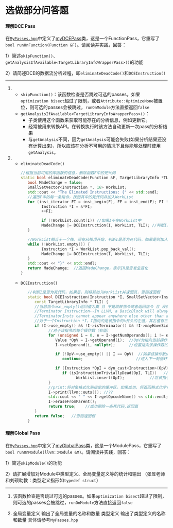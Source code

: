 # 选做部分问答题

####  理解DCE Pass

在[`MyPasses.hpp`](https://gitee.com/pei-qi-zhi/llvm-ustc-proj/blob/master/my-llvm-driver/include/optimization/MyPasses.hpp)中定义了[myDCEPass](https://gitee.com/pei-qi-zhi/llvm-ustc-proj/blob/master/my-llvm-driver/include/optimization/MyPasses.hpp#L69)类，这是一个FunctionPass，它重写了 `bool runOnFunction(Function &F)`。请阅读并实践，回答： 

1）简述`skipFunction()`、`getAnalysisIfAvailable<TargetLibraryInfoWrapperPass>()`的功能

2）请简述DCE的数据流分析过程，即`eliminateDeadCode()`和`DCEInstruction()`



***

1. * `skipFunction()`：该函数检查是否跳过可选的passes。如果`optimization bisect`超过了限制，或者`Attribute::OptimizeNone`被置位，则可选的passes会被跳过，`runOnModule`方法直接返回`false`
   * `getAnalysisIfAvailable<TargetLibraryInfoWrapperPass>()`：
     * 子类使用这个函数来获取可能存在的分析信息，例如更新它。
     * 经常被用来转换API。在转换执行时该方法自动更新一次pass的分析结果
     * 与`getAnalysis`不同，因为`getAnalysis`可能会失败(如果分析结果还没有计算出来)，所以应该在分析不可用的情况下且你能够处理时使用`getAnalysis`。
2. * `eliminateDeadCode()`
      ```C++
      //根据当前可用的库函数的信息，删除函数F中的死代码
      static bool eliminateDeadCode(Function &F, TargetLibraryInfo *TLI) {
         bool MadeChange = false;
         SmallSetVector<Instruction *, 16> WorkList;
         std::cout << "The Elimated Instructions: {" << std::endl;
         //遍历F中的每一条指令，找到其中的死代码并加入WorkList
         for (inst_iterator FI = inst_begin(F), FE = inst_end(F); FI != FE;) {
               Instruction *I = &*FI;
               ++FI;

               if (!WorkList.count(I)) //如果I不在WorkList中
               MadeChange |= DCEInstruction(I, WorkList, TLI); //判断I是否为死代码，如果是则加入WorkList并将MadeChange置为真
         }

         //WorkList相当于一个栈，现在从栈顶开始，判断I是否为死代码，如果是则加入WorkList并将MadeChange置为真
         while (!WorkList.empty()) { 
               Instruction *I = WorkList.pop_back_val();
               MadeChange |= DCEInstruction(I, WorkList, TLI);
         }
         std::cout << "}" << std::endl;
         return MadeChange;  //返回MadeChange，表示IR是否发生变化
      }
      ```
   * `DCEInstruction()`
      ```C++
         //判断I是否为死代码，如果是，则将其加入WorkList并返回真，否则返回假
         static bool DCEInstruction(Instruction *I, SmallSetVector<Instruction *, 16> &WorkList, 
            const TargetLibraryInfo * TLI) {
            //当前指令use_empty()返回值为真 且 不是跳转指令或者返回指令 且 没有副作用
            //Terminator Instruction--In LLVM, a BasicBlock will always end with a TerminatorInst. 
            //TerminatorInsts cannot appear anywhere else other than at the end of a BasicBlock.
            //对于一个Instruction *I，I指向的是该指令的%开头的左值，其右值有三种情况：1.常数 2.@开头的全局变量 3.%开头的局部变量
            if (I->use_empty() && !I->isTerminator() && !I->mayHaveSideEffects()) {
                  //对于该指令的每个操作数（右值）
                  for (unsigned i = 0, e = I->getNumOperands(); i != e; ++i) {
                     Value *OpV = I->getOperand(i);  //OpV为指向当前操作数的指针
                     I->setOperand(i, nullptr);      //设置指向该操作数的指针为空??

                     if (!OpV->use_empty() || I == OpV)  //如果该操作数use_empty()返回值为假 或 指令的左值为当前操作数
                        continue;                       //进入下一轮循环

                     if (Instruction *OpI = dyn_cast<Instruction>(OpV))  //如果该操作数不符合前面if的条件，且可以动态转换为对应的IR指令（也就是说它是%开头的）
                        if (isInstructionTriviallyDead(OpI, TLI))   //如果这条指令产生的该值没被使用过且这个指令没有其他影响
                              WorkList.insert(OpI);           //将该指令插入WorkList
                  }
                  //print:将对象格式化到指定的缓冲区。如果成功，将返回格式化字符串的长度。如果缓冲区太小，则返回一个大于BufferSize的长度以供重试。
                  I->print(llvm::outs()); //??
                  std::cout << " " << I->getOpcodeName() << std::endl;    //输出该指令的操作码
                  I->eraseFromParent();                                   //将该指令从包含它的基本块中解除链接并删除它
                  return true;    //成功删除一条死代码,返回真
            }
            return false;   //否则返回假
         }
      ```







#### 理解Global Pass

在[`MyPasses.hpp`](https://gitee.com/pei-qi-zhi/llvm-ustc-proj/blob/master/my-llvm-driver/include/optimization/MyPasses.hpp)中定义了[myGlobalPass](https://gitee.com/pei-qi-zhi/llvm-ustc-proj/blob/master/my-llvm-driver/include/optimization/MyPasses.hpp#L106)类，这是一个ModulePass，它重写了 `bool runOnModule(llvm::Module &M)`。请阅读并实践，回答： 

1）简述`skipModule()`的功能

2）请扩展增加对Module中类型定义、全局变量定义等的统计和输出
（张昱老师和刘硕助教：类型定义指形如`typedef struct`）

***

1. 该函数检查是否跳过可选的passes。如果`optimization bisect`超过了限制，则可选的passes会被跳过，`runOnModule`方法直接返回`false`

2. 全局变量定义 
   输出了全局变量的名称和数量
   类型定义 
   输出了类型定义的名称和数量
   具体请参考`MyPasses.hpp`